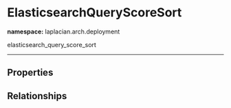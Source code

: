 # **ElasticsearchQueryScoreSort**
**namespace:** laplacian.arch.deployment

elasticsearch_query_score_sort



---

## Properties

## Relationships
